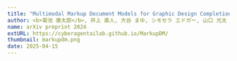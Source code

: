 ```yaml
---
title: "Multimodal Markup Document Models for Graphic Design Completion"
author: <b>菊池 康太郎</b>, 井上 直人, 大谷 まゆ, シモセラ エドガー, 山口 光太
name: arXiv preprint 2024
extURL: https://cyberagentailab.github.io/MarkupDM/
thumbnail: markupdm.png
date: 2025-04-15
---
```

